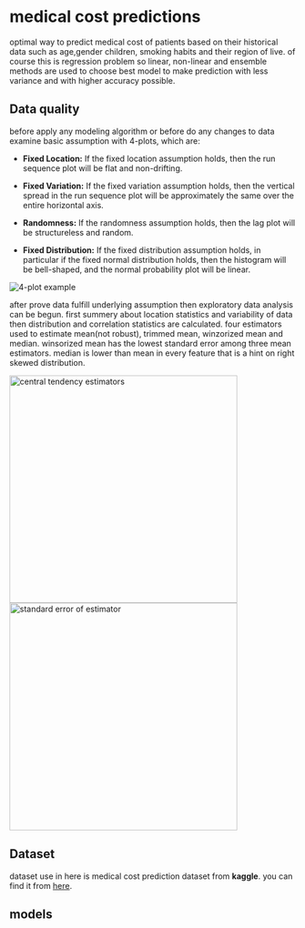 # medical cost predictions

optimal way to predict medical cost of patients based on their historical data such as age,gender children, smoking
habits and their region of live. of course this is regression problem so linear, non-linear and ensemble methods are
used to choose best model to make prediction with less variance and with higher accuracy possible.

## Data quality

before apply any modeling algorithm or before do any changes to data examine basic assumption with 4-plots, which are:

- **Fixed Location:**
  If the fixed location assumption holds, then the run sequence plot will be flat and non-drifting.

- **Fixed Variation:**
  If the fixed variation assumption holds, then the vertical spread in the run sequence plot will be approximately the
  same over the entire horizontal axis.

- **Randomness:**
  If the randomness assumption holds, then the lag plot will be structureless and random.

- **Fixed Distribution:**
  If the fixed distribution assumption holds, in particular if the fixed normal distribution holds, then the histogram
  will be bell-shaped, and the normal probability plot will be linear.

<img src="https://github.com/ashen007/Medical_Cost_prediction/blob/master/demo/EDA/charges_4plot.png" alt="4-plot example">

after prove data fulfill underlying assumption then exploratory data analysis can be begun. first summery about location
statistics and variability of data then distribution and correlation statistics are calculated. four estimators used to
estimate mean(not robust), trimmed mean, winzorized mean and median. winsorized mean has the lowest standard error among
three mean estimators. median is lower than mean in every feature that is a hint on right skewed distribution.

<img src="https://github.com/ashen007/Medical_Cost_prediction/blob/master/demo/EDA/central tendancy.jpg"
alt="central tendency estimators" width="400px">
<img src="https://github.com/ashen007/Medical_Cost_prediction/blob/master/demo/EDA/std error of central tendancy.jpg"
alt="standard error of estimator" width="400px">

## Dataset

dataset use in here is medical cost prediction dataset from **kaggle**. you can find it
from <a href="https://www.kaggle.com/mirichoi0218/insurance">here</a>.

## models
